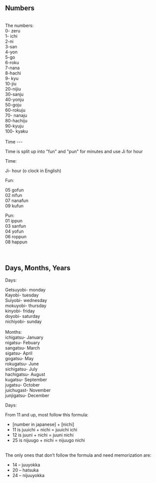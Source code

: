 Numbers
------ 
<br>
The numbers:<br>
0- zeru <br>
1- ichi<br>
2-ni<br>
3-san<br>
4-yon<br>
5-go<br>
6-roku<br>
7-nana<br>
8-hachi<br>
9- kyu<br>
10-jiu<br>
20-nijiu<br>
30-sanju<br>
40-yonju<br>
50-goju<br>
60-rokuju<br>
70- nanaju<br>
80-hachiju<br>
90-kyuju<br>
100- kyaku<br>
<br>
Time
---
<br>

Time is split up into "fun" and "pun" for minutes and use Ji for hour<br>

Time:<br>


Ji- hour (o clock in English)<br>

Fun:<br>

05 gofun<br> 
02 nifun<br>
07 nanafun<br>
09 kufun<br>

Pun: <br>
01 ippun<br>
03 sanfun<br>
04 yofun<br>
06 roppun<br>
08 happun<br>
<br>
<br>

Days, Months, Years
----

Days:<br>


Getsuyobi- monday<br>
Kayobi- tuesday<br>
Suiyobi- wednesday<br>
mokuyobi- thursday<br>
kinyobi- friday<br>
doyobi- saturday<br>
nichiyobi- sunday<br>
<br>
Months:<br>
ichigatsu- January<br> 
nigatsu- Febuary<br>
sangatsu- March<br>
sigatsu- April<br>
gogatsu- May<br>
rokugatsu- June<br>
sichigatsu- July<br>
hachigatsu- August<br>
kugatsu- September<br>
jugatsu- October<br>
juichugast- November<br>
junjigatsu- December<br>


Days: <br>


From 11 and up, most follow this formula: <br>
-   [number in japanese] + [nichi]
-   11 is juuichi + nichi = juuichi ichi
-   12 is juuni + nichi = juuni nichi
-   25 is nijuugo + nichi = nijuugo nichi
<br>
The only ones that don’t follow the formula and need memorization are:<br>

-   14 – juuyokka
-   20 – hatsuka
-   24 – nijuuyokka